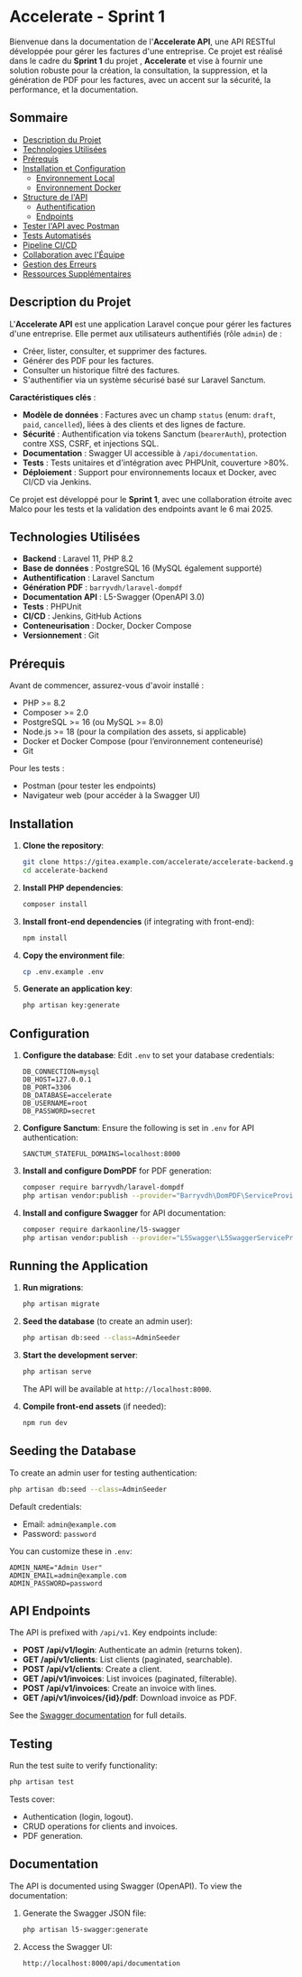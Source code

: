 # Accelerate - Sprint 1

Bienvenue dans la documentation de l'**Accelerate API**, une API RESTful développée pour gérer les factures d'une entreprise. Ce projet est réalisé dans le cadre du **Sprint 1** du projet , **Accelerate** et vise à fournir une solution robuste pour la création, la consultation, la suppression, et la génération de PDF pour les factures, avec un accent sur la sécurité, la performance, et la documentation.


## Sommaire

- [Description du Projet](#description-du-projet)
- [Technologies Utilisées](#technologies-utilisées)
- [Prérequis](#prérequis)
- [Installation et Configuration](#installation-et-configuration)
  - [Environnement Local](#environnement-local)
  - [Environnement Docker](#environnement-docker)
- [Structure de l'API](#structure-de-lapi)
  - [Authentification](#authentification)
  - [Endpoints](#endpoints)
- [Tester l'API avec Postman](#tester-lapi-avec-postman)
- [Tests Automatisés](#tests-automatisés)
- [Pipeline CI/CD](#pipeline-cicd)
- [Collaboration avec l'Équipe](#collaboration-avec-léquipe)
- [Gestion des Erreurs](#gestion-des-erreurs)
- [Ressources Supplémentaires](#ressources-supplémentaires)

## Description du Projet

L'**Accelerate API** est une application Laravel conçue pour gérer les factures d'une entreprise. Elle permet aux utilisateurs authentifiés (rôle `admin`) de :
- Créer, lister, consulter, et supprimer des factures.
- Générer des PDF pour les factures.
- Consulter un historique filtré des factures.
- S'authentifier via un système sécurisé basé sur Laravel Sanctum.

**Caractéristiques clés** :
- **Modèle de données** : Factures avec un champ `status` (enum: `draft`, `paid`, `cancelled`), liées à des clients et des lignes de facture.
- **Sécurité** : Authentification via tokens Sanctum (`bearerAuth`), protection contre XSS, CSRF, et injections SQL.
- **Documentation** : Swagger UI accessible à `/api/documentation`.
- **Tests** : Tests unitaires et d'intégration avec PHPUnit, couverture >80%.
- **Déploiement** : Support pour environnements locaux et Docker, avec CI/CD via Jenkins.

Ce projet est développé pour le **Sprint 1**, avec une collaboration étroite avec Malco pour les tests et la validation des endpoints avant le 6 mai 2025.

## Technologies Utilisées

- **Backend** : Laravel 11, PHP 8.2
- **Base de données** : PostgreSQL 16 (MySQL également supporté)
- **Authentification** : Laravel Sanctum
- **Génération PDF** : `barryvdh/laravel-dompdf`
- **Documentation API** : L5-Swagger (OpenAPI 3.0)
- **Tests** : PHPUnit
- **CI/CD** : Jenkins, GitHub Actions
- **Conteneurisation** : Docker, Docker Compose
- **Versionnement** : Git

## Prérequis

Avant de commencer, assurez-vous d'avoir installé :
- PHP >= 8.2
- Composer >= 2.0
- PostgreSQL >= 16 (ou MySQL >= 8.0)
- Node.js >= 18 (pour la compilation des assets, si applicable)
- Docker et Docker Compose (pour l’environnement conteneurisé)
- Git

Pour les tests :
- Postman (pour tester les endpoints)
- Navigateur web (pour accéder à la Swagger UI)

## Installation
1. **Clone the repository**:
   ```bash
   git clone https://gitea.example.com/accelerate/accelerate-backend.git
   cd accelerate-backend
   ```

2. **Install PHP dependencies**:
   ```bash
   composer install
   ```

3. **Install front-end dependencies** (if integrating with front-end):
   ```bash
   npm install
   ```

4. **Copy the environment file**:
   ```bash
   cp .env.example .env
   ```

5. **Generate an application key**:
   ```bash
   php artisan key:generate
   ```

## Configuration
1. **Configure the database**:
   Edit `.env` to set your database credentials:
   ```env
   DB_CONNECTION=mysql
   DB_HOST=127.0.0.1
   DB_PORT=3306
   DB_DATABASE=accelerate
   DB_USERNAME=root
   DB_PASSWORD=secret
   ```

2. **Configure Sanctum**:
   Ensure the following is set in `.env` for API authentication:
   ```env
   SANCTUM_STATEFUL_DOMAINS=localhost:8000
   ```

3. **Install and configure DomPDF** for PDF generation:
   ```bash
   composer require barryvdh/laravel-dompdf
   php artisan vendor:publish --provider="Barryvdh\DomPDF\ServiceProvider"
   ```

4. **Install and configure Swagger** for API documentation:
   ```bash
   composer require darkaonline/l5-swagger
   php artisan vendor:publish --provider="L5Swagger\L5SwaggerServiceProvider"
   ```

## Running the Application
1. **Run migrations**:
   ```bash
   php artisan migrate
   ```

2. **Seed the database** (to create an admin user):
   ```bash
   php artisan db:seed --class=AdminSeeder
   ```

3. **Start the development server**:
   ```bash
   php artisan serve
   ```
   The API will be available at `http://localhost:8000`.

4. **Compile front-end assets** (if needed):
   ```bash
   npm run dev
   ```

## Seeding the Database
To create an admin user for testing authentication:
```bash
php artisan db:seed --class=AdminSeeder
```
Default credentials:
- Email: `admin@example.com`
- Password: `password`

You can customize these in `.env`:
```env
ADMIN_NAME="Admin User"
ADMIN_EMAIL=admin@example.com
ADMIN_PASSWORD=password
```

## API Endpoints
The API is prefixed with `/api/v1`. Key endpoints include:
- **POST /api/v1/login**: Authenticate an admin (returns token).
- **GET /api/v1/clients**: List clients (paginated, searchable).
- **POST /api/v1/clients**: Create a client.
- **GET /api/v1/invoices**: List invoices (paginated, filterable).
- **POST /api/v1/invoices**: Create an invoice with lines.
- **GET /api/v1/invoices/{id}/pdf**: Download invoice as PDF.

See the [Swagger documentation](#documentation) for full details.

## Testing
Run the test suite to verify functionality:
```bash
php artisan test
```
Tests cover:
- Authentication (login, logout).
- CRUD operations for clients and invoices.
- PDF generation.

## Documentation
The API is documented using Swagger (OpenAPI). To view the documentation:
1. Generate the Swagger JSON file:
   ```bash
   php artisan l5-swagger:generate
   ```
2. Access the Swagger UI:
   ```
   http://localhost:8000/api/documentation
   ```

